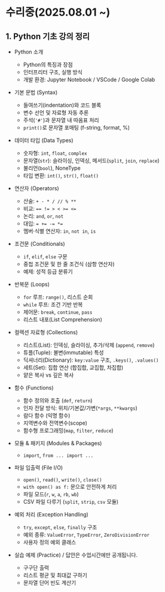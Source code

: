 # 수리중(2025.08.01 ~)


## 1. Python 기초 강의 정리

- Python 소개
    - Python의 특징과 장점  
    - 인터프리터 구조, 실행 방식  
    - 개발 환경: Jupyter Notebook / VSCode / Google Colab  

- 기본 문법 (Syntax)
    - 들여쓰기(indentation)와 코드 블록  
    - 변수 선언 및 자료형 자동 추론  
    - 주석(`'#'`)과 문자열 내 따옴표 처리  
    - `print()`로 문자열 포매팅 (f-string, format, %)  

- 데이터 타입 (Data Types)
    - 숫자형: `int`, `float`, `complex`  
    - 문자열(`str`): 슬라이싱, 인덱싱, 메서드(`split`, `join`, `replace`)   
    - 불리언(`bool`), NoneType  
    - 타입 변환: `int()`, `str()`, `float()`  

- 연산자 (Operators)
    - 산술: `+ - * / // % **`  
    - 비교: `== != > < >= <=`  
    - 논리: `and`, `or`, `not`  
    - 대입: `= += -= *=`  
    - 멤버·식별 연산자: `in`, `not in`, `is`  
- 조건문 (Conditionals)
    - `if`, `elif`, `else` 구문  
    - 중첩 조건문 및 한 줄 조건식 (삼항 연산자)  
    - 예제: 성적 등급 분류기  

- 반복문 (Loops)
    - `for` 루프: `range()`, 리스트 순회  
    - `while` 루프: 조건 기반 반복  
    - 제어문: `break`, `continue`, `pass`  
    - 리스트 내포(List Comprehension)  


-  컬렉션 자료형 (Collections)
    - 리스트(List): 인덱싱, 슬라이싱, 추가/삭제 (`append`, `remove`)  
    - 튜플(Tuple): 불변(immutable) 특성  
    - 딕셔너리(Dictionary): `key:value` 구조, `.keys()`, `.values()`  
    - 세트(Set): 집합 연산 (합집합, 교집합, 차집합)  
    - 얕은 복사 vs 깊은 복사  

- 함수 (Functions)
    - 함수 정의와 호출 (`def`, `return`)  
    - 인자 전달 방식: 위치/기본값/가변(`*args`, `**kwargs`)  
    - 람다 함수 (익명 함수)  
    - 지역변수와 전역변수(scope)  
    - 함수형 프로그래밍(`map`, `filter`, `reduce`)  

- 모듈 & 패키지 (Modules & Packages)
    - `import`, `from ... import ...`  

- 파일 입출력 (File I/O)
    - `open()`, `read()`, `write()`, `close()`  
    - `with open() as f:` 문으로 안전하게 처리  
    - 파일 모드(`r`, `w`, `a`, `rb`, `wb`)  
    - CSV 파일 다루기 (`split`, `strip`, `csv` 모듈)  

-  예외 처리 (Exception Handling)
    - `try`, `except`, `else`, `finally` 구조  
    - 예외 종류: `ValueError`, `TypeError`, `ZeroDivisionError`  
    - 사용자 정의 예외 클래스  

- 실습 예제 (Practice) / 답안은 수업시간에만 공개됩니다.
    - 구구단 출력  
    - 리스트 평균 및 최대값 구하기  
    - 문자열 단어 빈도 계산기  
